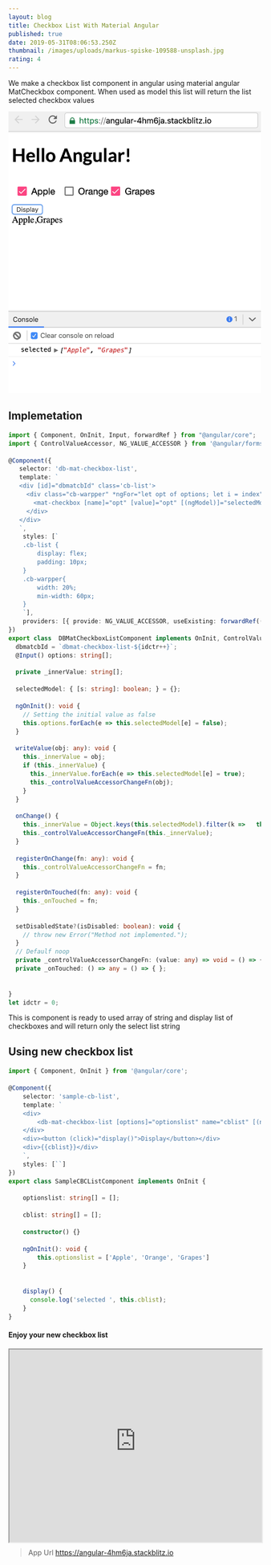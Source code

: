 ```yaml
---
layout: blog
title: Checkbox List With Material Angular
published: true
date: 2019-05-31T08:06:53.250Z
thumbnail: /images/uploads/markus-spiske-109588-unsplash.jpg
rating: 4
---
```

We make a checkbox list component in angular using material angular MatCheckbox component. When used as model this list will return the list selected checkbox values

![Checkbox List Screenshot](/images/uploads/screenshot-2019-06-01-at-14.53.24.png "Checkbox List")

<!-- more -->

## Implemetation

```ts
import { Component, OnInit, Input, forwardRef } from "@angular/core";
import { ControlValueAccessor, NG_VALUE_ACCESSOR } from '@angular/forms';

@Component({  
   selector: 'db-mat-checkbox-list',
   template: `   
   <div [id]="dbmatcbId" class='cb-list'>
     <div class="cb-warpper" *ngFor="let opt of options; let i = index">
       <mat-checkbox [name]="opt" [value]="opt" [(ngModel)]="selectedModel[opt]" (change)="onChange($event)">{{opt}}</mat-checkbox>
     </div>
   </div>  
   `,
    styles: [`
    .cb-list {
        display: flex;
        padding: 10px;
    }
    .cb-warpper{
        width: 20%;
        min-width: 60px;
    }
    `],
    providers: [{ provide: NG_VALUE_ACCESSOR, useExisting: forwardRef(() => DBMatCheckboxListComponent), multi: true }]
})
export class  DBMatCheckboxListComponent implements OnInit, ControlValueAccessor{
  dbmatcbId = `dbmat-checkbox-list-${idctr++}`;
  @Input() options: string[];

  private _innerValue: string[];

  selectedModel: { [s: string]: boolean; } = {};
  
  ngOnInit(): void {
    // Setting the initial value as false
    this.options.forEach(e => this.selectedModel[e] = false);
  }

  writeValue(obj: any): void {
    this._innerValue = obj;
    if (this._innerValue) {
      this._innerValue.forEach(e => this.selectedModel[e] = true);
      this._controlValueAccessorChangeFn(obj);
    }
  }

  onChange() {
    this._innerValue = Object.keys(this.selectedModel).filter(k =>   this.selectedModel[k]);
    this._controlValueAccessorChangeFn(this._innerValue);
  }
  
  registerOnChange(fn: any): void {
    this._controlValueAccessorChangeFn = fn;
  }

  registerOnTouched(fn: any): void {
    this._onTouched = fn;
  }

  setDisabledState?(isDisabled: boolean): void {
    // throw new Error("Method not implemented.");
  }
  // Defaulf noop 
  private _controlValueAccessorChangeFn: (value: any) => void = () => { };
  private _onTouched: () => any = () => { };

  
}
let idctr = 0;
```

This is component is ready to used array of string and display list of checkboxes and will return only the select list string

## Using new checkbox list

```ts
import { Component, OnInit } from '@angular/core';

@Component({
    selector: 'sample-cb-list',
    template: `
    <div>
        <db-mat-checkbox-list [options]="optionslist" name="cblist" [(ngModel)]="cblist"></db-mat-checkbox-list>
    </div>
    <div><button (click)="display()">Display</button></div>
    <div>{{cblist}}</div>
    `,
    styles: [``]
})
export class SampleCBCListComponent implements OnInit {

    optionslist: string[] = [];

    cblist: string[] = [];

    constructor() {}

    ngOnInit(): void {
        this.optionslist = ['Apple', 'Orange', 'Grapes']
    }


    display() {
      console.log('selected ', this.cblist);
    }
} 
```

#### Enjoy your new checkbox list

<div class="theframe" style="height:24rem;">
  <iframe src="https://angular-4hm6ja.stackblitz.io" width="100%" height="100%"></iframe>
</div>

> App Url <https://angular-4hm6ja.stackblitz.io>
